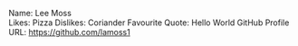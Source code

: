 Name: Lee Moss  
Likes: Pizza
Dislikes: Coriander
Favourite Quote: Hello World
GitHub Profile URL: https://github.com/lamoss1
